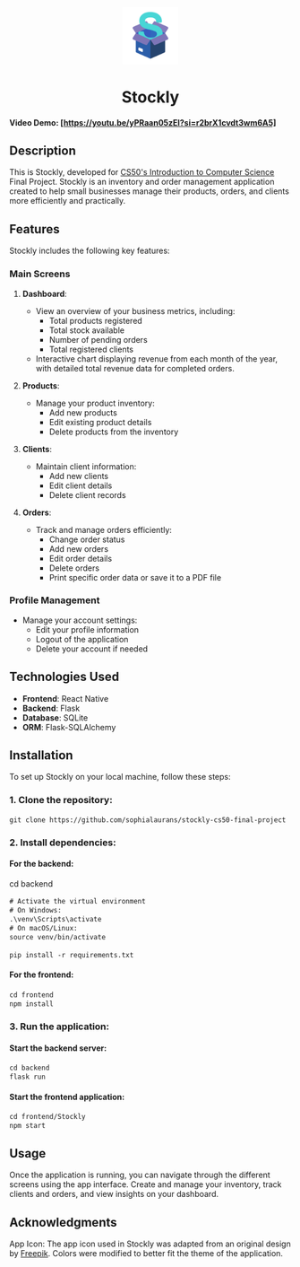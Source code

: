 <div align="center">
   <img src="/stockly/frontend/Stockly/assets/images/stockly-icon.png" width="20%">

# Stockly
</div>

#### Video Demo: [https://youtu.be/yPRaan05zEI?si=r2brX1cvdt3wm6A5]

## Description

This is Stockly, developed for [CS50's Introduction to Computer Science](https://pll.harvard.edu/course/cs50-introduction-computer-science) Final Project. Stockly is an inventory and order management application created to help small businesses manage their products, orders, and clients more efficiently and practically.

## Features

Stockly includes the following key features:

### Main Screens

1. **Dashboard**:

   - View an overview of your business metrics, including:
     - Total products registered
     - Total stock available
     - Number of pending orders
     - Total registered clients
   - Interactive chart displaying revenue from each month of the year, with detailed total revenue data for completed orders.

2. **Products**:

   - Manage your product inventory:
     - Add new products
     - Edit existing product details
     - Delete products from the inventory

3. **Clients**:

   - Maintain client information:
     - Add new clients
     - Edit client details
     - Delete client records

4. **Orders**:
   - Track and manage orders efficiently:
     - Change order status
     - Add new orders
     - Edit order details
     - Delete orders
     - Print specific order data or save it to a PDF file

### Profile Management

- Manage your account settings:
  - Edit your profile information
  - Logout of the application
  - Delete your account if needed

## Technologies Used

- **Frontend**: React Native
- **Backend**: Flask
- **Database**: SQLite
- **ORM**: Flask-SQLAlchemy

## Installation

To set up Stockly on your local machine, follow these steps:

### 1. Clone the repository:

```
git clone https://github.com/sophialaurans/stockly-cs50-final-project
```

### 2. Install dependencies:

#### For the backend:

cd backend

```
# Activate the virtual environment
# On Windows:
.\venv\Scripts\activate
# On macOS/Linux:
source venv/bin/activate

pip install -r requirements.txt
```

#### For the frontend:

```
cd frontend
npm install
```

### 3. Run the application:

#### Start the backend server:

```
cd backend
flask run
```

#### Start the frontend application:

```
cd frontend/Stockly
npm start
```

## Usage

Once the application is running, you can navigate through the different screens using the app interface. Create and manage your inventory, track clients and orders, and view insights on your dashboard.

## Acknowledgments

App Icon: The app icon used in Stockly was adapted from an original design by [Freepik](https://www.freepik.com/icon/box_3639221). Colors were modified to better fit the theme of the application.
